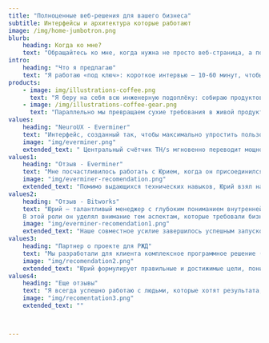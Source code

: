 ```yaml
---
title: "Полноценные веб-решения для вашего бизнеса"
subtitle: Интерфейсы и архитектура которые работают
image: /img/home-jumbotron.png
blurb:
    heading: Когда ко мне?
    text: "Обращайтесь ко мне, когда нужна не просто веб-страница, а полноценное продуктовое решение: сверхбыстрая загрузка и стабильность даже под нагрузкой, админ-панель, спроектированная под ваши процессы, UX, который ведёт пользователя к конверсии, глубокие интеграции с CRM, платёжами и аналитикой, архитектура, готовая к резкому росту, и фокус на бизнес-метриках вроде CAC, LTV и ROI. Я веду проект от идеи до релиза и дальнейшей поддержки, чтобы каждая строка кода приносила вам деньги, а не проблемы."
intro:
    heading: "Что я предлагаю"
    text: "Я работаю «под ключ»: короткое интервью — 10-60 минут, чтобы зафиксировать цели; в тот же день вы получаете предложение с дорожной картой, сроками и при необходимости эскизами интерфейсов; затем реализую решение на оптимальных технологиях точно в срок, параллельно закрывая то, о чём обычно забывают — SEO-основу, маркетинговые точки роста, требования к брендингу и визуалу, чтобы продукт был готов не только к запуску, но и к эффективной раскрутке и масштабированию."
products:
    - image: img/illustrations-coffee.png
      text: "Я беру на себя всю инженерную подоплёку: собираю продуктовые метрики, строю карту пользовательских потоков, проектирую масштабируемую архитектуру и автоматизирую деплой. В итоге вы получаете надёжный бэкенд, чистый код, подробные дашборды и техдок, который позволит расти без «переписываний с нуля»."
    - image: /img/illustrations-coffee-gear.png
      text: "Параллельно мы превращаем сухие требования в живой продукт: уточняем ценностные сценарии, подбираем дизайн-референсы, отрисовываем UI-экраны и доводим визуал до единого бренда. На выходе — интерфейс, который интуитивно ведёт пользователя к покупке и выглядит так, будто он существовал всегда."
values:
    heading: "NeuroUX - Everminer"
    text: "Интерфейс, созданный так, чтобы максимально упростить пользователю покупку и создать доверие даже для непрофессионала в отрасли: Дашборд Everminer построен по нейро-UX: тёмная тема снижает усталость, а Z-паттерн ведёт взгляд от шапки с навигацией и балансом («Top up», «Withdraw») к блоку «Platform» с ключевыми метриками и графиком цены Everhash, задавая прозрачность."
    image: "img/everminer.png"
    extended_text: " Центральный счётчик TH/s мгновенно переводит мощность в «TH / мес», снимая страх «сколько заработаю», а кнопка «Revenue estimation» предлагает быстрый расчёт. Контрастный градиент CTA «Buy» и два поля ввода минимизируют когнитивную нагрузку, фокусируя на покупке. Лента транзакций обеспечивает социальное доказательство, график «My hashrate vs Pool» — ощущение контроля, замыкая цепочку доверия: вижу стабильность → понимаю выгоду → совершаю сделку."
values1:
    heading: "Отзыв - Everminer"
    text: "Мне посчастливилось работать с Юрием, когда он присоединился к проекту в роли ведущего разработчика всего за шесть недель до запланированного запуска продукта на крупной конференции. Несмотря на сжатые сроки, он мастерски организовал наш процесс разработки, наладил коммуникацию и обеспечил своевременное выполнение каждого этапа. "
    image: "img/everminer-recomendation.png"
    extended_text: "Помимо выдающихся технических навыков, Юрий взял на себя обязанности CTO и технического лидера, блестяще проявив управленческие качества: чётко задавал вектор работы, мотивировал команду и вывел продукт к релизу в отличном состоянии, продолжая без перерыва вводить новые функции после запуска.Рекомендую Юрия любой компании, ищущей целеустремлённого, стратегически мыслящего лидера в области технологий, а также высококвалифицированного разработчика и архитектора систем."
values2:
    heading: "Отзыв - Bitworks"
    text: "Юрий — талантливый менеджер с глубоким пониманием внутренней «кухни» разработки ПО. Мы сотрудничали над крупным проектом, где Юрий выступал со стороны заказчика как лицо, принимающее решения, и спонсор проекта.
    В этой роли он уделял внимание тем аспектам, которые требовали бизнес-фокуса, при этом доверяя команде технические решения. Такой баланс создал комфортную и мотивирующую атмосферу."
    image: "img/everminer-recomendation1.png"
    extended_text: "Наше совместное усилие завершилось успешным запуском проекта и высокой удовлетворённостью заказчика. Буду рад работать с Юрием снова и настоятельно рекомендую его всем, кому нужен талантливый бизнес-менеджер."
values3:
    heading: "Партнер о проекте для РЖД"
    text: "Мы разработали для клиента комплексное программное решение (Golang, высокие нагрузки, математика, big data, ML и т. д.), а Юрий выступал проектным и продуктовым менеджером со стороны заказчика. Он лидер с глубоким техническим погружением: способен обсуждать и высокоуровневые бизнес-потребности, и самые тонкие технические детали. "
    image: "img/recomendation2.png"
    extended_text: "Юрий формулирует правильные и достижимые цели, понимает потребности команды и защищает её от внешних воздействий. Работать с ним было и приятно, и по-настоящему вдохновляюще."
values4:
    heading: "Еще отзывы"
    text: "Я всегда успешно работаю с людьми, которые хотят результата, а не самоутверждения, распилов, долгих проектов или карьерных манипуляций. В этих случаях - не ко мне."
    image: "img/recomentation3.png"
    extended_text: ""



---
```


